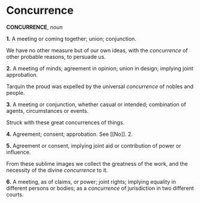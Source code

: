 # Concurrence

**CONCURRENCE**, _noun_

**1.** A meeting or coming together; union; conjunction.

We have no other measure but of our own ideas, with the _concurrence_ of other probable reasons, to persuade us.

**2.** A meeting of minds; agreement in opinion; union in design; implying joint approbation.

Tarquin the proud was expelled by the universal _concurrence_ of nobles and people.

**3.** A meeting or conjunction, whether casual or intended; combination of agents, circumstances or events.

Struck with these great concurrences of things.

**4.** Agreement; consent; approbation. See [[No]]. 2.

**5.** Agreement or consent, implying joint aid or contribution of power or influence.

From these sublime images we collect the greatness of the work, and the necessity of the divine _concurrence_ to it.

**6.** A meeting, as of claims, or power; joint rights; implying equality in different persons or bodies; as a _concurrence_ of jurisdiction in two different courts.